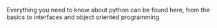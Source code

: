 Everything you need to know about python can be found here, from the basics to interfaces and object oriented programming
